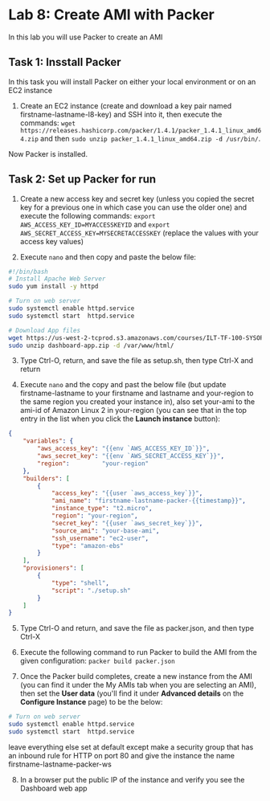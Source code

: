 # Lab 8: Create AMI with Packer
In this lab you will use Packer to create an AMI

## Task 1: Insstall Packer
In this task you will install Packer on either your local environment or on an EC2 instance

1. Create an EC2 instance (create and download a key pair named firstname-lastname-l8-key) and SSH into it, then execute the commands: `wget https://releases.hashicorp.com/packer/1.4.1/packer_1.4.1_linux_amd64.zip` and then `sudo unzip packer_1.4.1_linux_amd64.zip -d /usr/bin/`.

Now Packer is installed.

## Task 2: Set up Packer for run

1. Create a new access key and secret key (unless you copied the secret key for a previous one in which case you can use the older one) and execute the following commands: `export AWS_ACCESS_KEY_ID=MYACCESSKEYID` and `export AWS_SECRET_ACCESS_KEY=MYSECRETACCESSKEY` (replace the values with your access key values)

2. Execute `nano` and then copy and paste the below file:

```bash
#!/bin/bash
# Install Apache Web Server
sudo yum install -y httpd

# Turn on web server
sudo systemctl enable httpd.service
sudo systemctl start  httpd.service

# Download App files
wget https://us-west-2-tcprod.s3.amazonaws.com/courses/ILT-TF-100-SYSOPS/v3.3.6/lab-2-ec2-linux/scripts/dashboard-app.zip
sudo unzip dashboard-app.zip -d /var/www/html/
```

3.  Type Ctrl-O, return, and save the file as setup.sh, then type Ctrl-X and return

4. Execute `nano` and the copy and past the below file (but update firstname-lastname to your firstname and lastname and your-region to the same region you created your instance in), also set your-ami to the ami-id of Amazon Linux 2 in your-region (you can see that in the top entry in the list when you click the **Launch instance** button):

```json
{
    "variables": {
        "aws_access_key": "{{env `AWS_ACCESS_KEY_ID`}}",
        "aws_secret_key": "{{env `AWS_SECRET_ACCESS_KEY`}}",
        "region":         "your-region"
    },
    "builders": [
        {
            "access_key": "{{user `aws_access_key`}}",
            "ami_name": "firstname-lastname-packer-{{timestamp}}",
            "instance_type": "t2.micro",
            "region": "your-region",
            "secret_key": "{{user `aws_secret_key`}}",
            "source_ami": "your-base-ami",
            "ssh_username": "ec2-user",
            "type": "amazon-ebs"
        }
    ],
    "provisioners": [
        {
            "type": "shell",
            "script": "./setup.sh"
        }
    ]
}
```

5. Type Ctrl-O and return, and save the file as packer.json, and then type Ctrl-X

6. Execute the following command to run Packer to build the AMI from the given configuration: `packer build packer.json`

7. Once the Packer build completes, create a new instance from the AMI (you can find it under the My AMIs tab when you are selecting an AMI), then set the **User data** (you'll find it under **Advanced details** on the **Configure Instance** page) to be the below:

```bash
# Turn on web server
sudo systemctl enable httpd.service
sudo systemctl start  httpd.service
```

leave everything else set at default except make a security group that has an inbound rule for HTTP on port 80 and give the instance the name firstname-lastname-packer-ws

8. In a browser put the public IP of the instance and verify you see the Dashboard web app